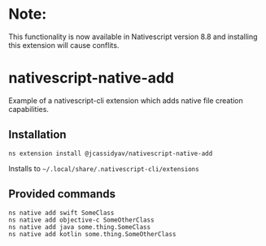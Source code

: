 # Note:

This functionality is now available in Nativescript version 8.8 and installing this extension will cause conflits.

# nativescript-native-add
Example of a nativescript-cli extension which adds native file creation capabilities. 

## Installation

`ns extension install @jcassidyav/nativescript-native-add`

Installs to `~/.local/share/.nativescript-cli/extensions`

## Provided commands
```shell
ns native add swift SomeClass
ns native add objective-c SomeOtherClass
ns native add java some.thing.SomeClass
ns native add kotlin some.thing.SomeOtherClass
```
